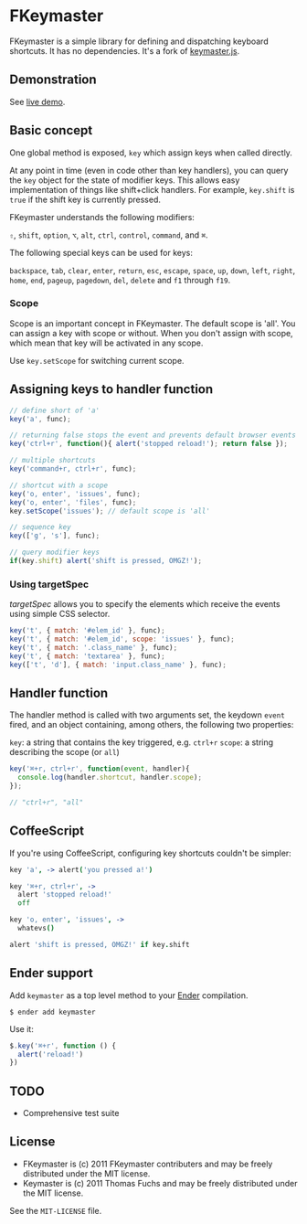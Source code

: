 # FKeymaster

FKeymaster is a simple library for defining and dispatching keyboard shortcuts. It has no dependencies. It's a fork of [keymaster.js][original].

[original]: https://github.com/madrobby/keymaster

## Demonstration

See [live demo][demo].

[demo]: http://fkeymaster.github.com/fkeymaster/

## Basic concept

One global method is exposed, `key` which assign keys when called directly.

At any point in time (even in code other than key handlers),
you can query the `key` object for the state of modifier keys. This
allows easy implementation of things like shift+click handlers. For example,
`key.shift` is `true` if the shift key is currently pressed.

FKeymaster understands the following modifiers:

`⇧`, `shift`, `option`, `⌥`, `alt`, `ctrl`, `control`, `command`, and `⌘`.

The following special keys can be used for keys:

`backspace`, `tab`, `clear`, `enter`, `return`, `esc`, `escape`, `space`,
`up`, `down`, `left`, `right`, `home`, `end`, `pageup`, `pagedown`, `del`, `delete`
and `f1` through `f19`.

### Scope

Scope is an important concept in FKeymaster. The default scope is 'all'. You can assign a key with scope or without. When you don't assign with scope, which mean that key will be activated in any scope.

Use `key.setScope` for switching current scope.

## Assigning keys to handler function

```javascript
// define short of 'a'
key('a', func);

// returning false stops the event and prevents default browser events
key('ctrl+r', function(){ alert('stopped reload!'); return false });

// multiple shortcuts
key('command+r, ctrl+r', func);

// shortcut with a scope
key('o, enter', 'issues', func);
key('o, enter', 'files', func);
key.setScope('issues'); // default scope is 'all'

// sequence key
key(['g', 's'], func);

// query modifier keys
if(key.shift) alert('shift is pressed, OMGZ!');
```

### Using targetSpec

*targetSpec* allows you to specify the elements which receive the events using simple CSS selector.

```js
key('t', { match: '#elem_id' }, func);
key('t', { match: '#elem_id', scope: 'issues' }, func);
key('t', { match: '.class_name' }, func);
key('t', { match: 'textarea' }, func);
key(['t', 'd'], { match: 'input.class_name' }, func);
```

## Handler function

The handler method is called with two arguments set, the keydown `event` fired, and
an object containing, among others, the following two properties:

`key`: a string that contains the key triggered, e.g. `ctrl+r`
`scope`: a string describing the scope (or `all`)

```javascript
key('⌘+r, ctrl+r', function(event, handler){
  console.log(handler.shortcut, handler.scope);
});

// "ctrl+r", "all"
```

## CoffeeScript

If you're using CoffeeScript, configuring key shortcuts couldn't be simpler:

```coffeescript
key 'a', -> alert('you pressed a!')

key '⌘+r, ctrl+r', ->
  alert 'stopped reload!'
  off

key 'o, enter', 'issues', ->
  whatevs()

alert 'shift is pressed, OMGZ!' if key.shift
```

## Ender support

Add `keymaster` as a top level method to your [Ender](http://ender.no.de) compilation.

    $ ender add keymaster

Use it:

``` js
$.key('⌘+r', function () {
  alert('reload!')
})
```

## TODO

* Comprehensive test suite

## License

* FKeymaster is (c) 2011 FKeymaster contributers and may be freely distributed under the MIT license.
* Keymaster is (c) 2011 Thomas Fuchs and may be freely distributed under the MIT license.

See the `MIT-LICENSE` file.
